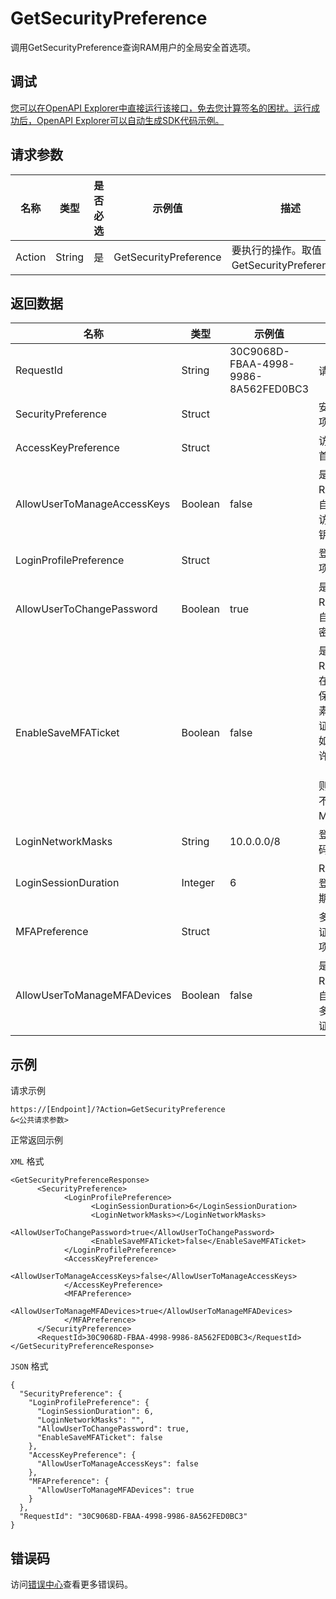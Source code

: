 # GetSecurityPreference

调用GetSecurityPreference查询RAM用户的全局安全首选项。

## 调试

[您可以在OpenAPI Explorer中直接运行该接口，免去您计算签名的困扰。运行成功后，OpenAPI Explorer可以自动生成SDK代码示例。](https://api.aliyun.com/#product=Ims&api=GetSecurityPreference&type=RPC&version=2019-08-15)

## 请求参数

|名称|类型|是否必选|示例值|描述|
|--|--|----|---|--|
|Action|String|是|GetSecurityPreference|要执行的操作。取值：GetSecurityPreference。 |

## 返回数据

|名称|类型|示例值|描述|
|--|--|---|--|
|RequestId|String|30C9068D-FBAA-4998-9986-8A562FED0BC3|请求ID。 |
|SecurityPreference|Struct| |安全首选项信息。 |
|AccessKeyPreference|Struct| |访问密钥首选项。 |
|AllowUserToManageAccessKeys|Boolean|false|是否允许RAM用户自主管理访问密钥。 |
|LoginProfilePreference|Struct| |登录首选项。 |
|AllowUserToChangePassword|Boolean|true|是否允许RAM用户自主管理密码。 |
|EnableSaveMFATicket|Boolean|false|是否允许RAM用户在登录时保存多因素设备认证状态。如果为允许（true），则7天内不用验证MFA。 |
|LoginNetworkMasks|String|10.0.0.0/8|登录掩码。 |
|LoginSessionDuration|Integer|6|RAM用户登录有效期。 |
|MFAPreference|Struct| |多因素认证首选项。 |
|AllowUserToManageMFADevices|Boolean|false|是否允许RAM用户自主管理多因素认证设备。 |

## 示例

请求示例

```
https://[Endpoint]/?Action=GetSecurityPreference
&<公共请求参数>
```

正常返回示例

`XML` 格式

```
<GetSecurityPreferenceResponse>
	  <SecurityPreference>
		    <LoginProfilePreference>
			      <LoginSessionDuration>6</LoginSessionDuration>
			      <LoginNetworkMasks></LoginNetworkMasks>
			      <AllowUserToChangePassword>true</AllowUserToChangePassword>
			      <EnableSaveMFATicket>false</EnableSaveMFATicket>
		    </LoginProfilePreference>
		    <AccessKeyPreference>
			      <AllowUserToManageAccessKeys>false</AllowUserToManageAccessKeys>
		    </AccessKeyPreference>
		    <MFAPreference>
			      <AllowUserToManageMFADevices>true</AllowUserToManageMFADevices>
		    </MFAPreference>
	  </SecurityPreference>
	  <RequestId>30C9068D-FBAA-4998-9986-8A562FED0BC3</RequestId>
</GetSecurityPreferenceResponse>
```

`JSON` 格式

```
{
  "SecurityPreference": {
    "LoginProfilePreference": {
      "LoginSessionDuration": 6,
      "LoginNetworkMasks": "",
      "AllowUserToChangePassword": true,
      "EnableSaveMFATicket": false
    },
    "AccessKeyPreference": {
      "AllowUserToManageAccessKeys": false
    },
    "MFAPreference": {
      "AllowUserToManageMFADevices": true
    }
  },
  "RequestId": "30C9068D-FBAA-4998-9986-8A562FED0BC3"
}
```

## 错误码

访问[错误中心](https://error-center.alibabacloud.com/status/product/Ims)查看更多错误码。

